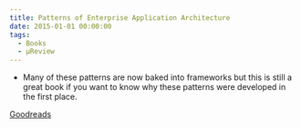 ```yaml
---
title: Patterns of Enterprise Application Architecture
date: 2015-01-01 00:00:00
tags:
  - Books
  - μReview
---
```

- Many of these patterns are now baked into frameworks but this is still a great book if you want to know why these patterns were developed in the first place.

[Goodreads](https://www.goodreads.com/book/show/70156.Patterns_of_Enterprise_Application_Architecture?utm_medium=api&amp;utm_source=blog_book)